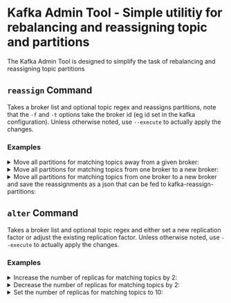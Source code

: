 # Kafka Admin Tool - Simple utilitiy for rebalancing and reassigning topic and partitions

The Kafka Admin Tool is designed to simplify the task of rebalancing and reassigning topic partitions

## `reassign` Command

Takes a broker list and optional topic regex and reassigns partitions, note that the `-f` and `-t`
options take the broker id (eg id set in the kafka configuration). Unless otherwise noted, use
`--execute` to actually apply the changes.

### Examples

<details><summary>Move all partitions for matching topics away from a given broker:</summary>

```
kafka-admin-tool reassign --broker-list localhost:9092 --topic-filter .*reassign.* -f 5
```
</details>

<details><summary>Move all partitions for matching topics from one broker to a new broker:</summary>

```
kafka-admin-tool reassign --broker-list localhost:9092 --topic-filter .*reassign.* -f 5 -t 1
```
</details>

<details><summary>Move all partitions for matching topics from one broker to a new broker and save the reassignments as a json that can be fed to kafka-reassign-partitions:</summary>

```
kafka-admin-tool reassign --broker-list localhost:9092 --topic-filter .*reassign.* -f 5 -t 1 -o assignments.json
```
</details>

## `alter` Command

Takes a broker list and optional topic regex and either set a new replication factor or adjust the
existing replication factor. Unless otherwise noted, use `--execute` to actually apply the changes.


### Examples

<details><summary>Increase the number of replicas for matching topics by 2:</summary>

```
kafka-admin-tool alter --broker-list localhost:9092 --topic-filter .*topic.v1 --delta-rf 2
```
</details>

<details><summary>Decrease the number of replicas for matching topics by 2:</summary>

```
kafka-admin-tool alter --broker-list localhost:9092 --topic-filter .*topic.v1 --delta-rf -2
```
</details>

<details><summary>Set the number of replicas for matching topics to 10:</summary>

```
kafka-admin-tool alter --broker-list localhost:9092 --topic-filter .*topic.v1 --new-rf 10
```
</details>
